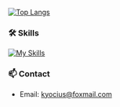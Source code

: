 [![Top Langs](https://github-readme-stats.vercel.app/api/top-langs/?username=Kyocius&layout=compact&hide=html&title_color=CC88BB&text_color=885566&bg_color=20,F2FBFF,E6F8FF,FFE6EB,FFF2F5)](https://github.com/anuraghazra/github-readme-stats)

### 🛠️ Skills

[![My Skills](https://skillicons.dev/icons?i=python,cs,dotnet,kotlin,visualstudio,vscode)](https://skillicons.dev)

### 📫 Contact

- Email: <kyocius@foxmail.com>
